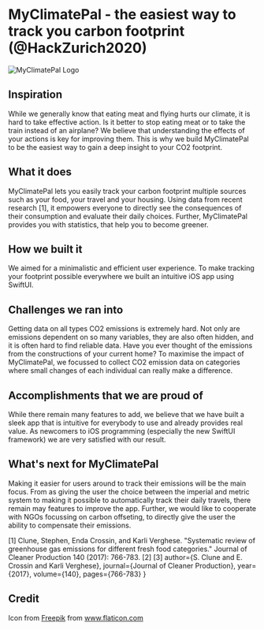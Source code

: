 # MyClimatePal - the easiest way to track you carbon footprint (@HackZurich2020)

![MyClimatePal Logo](https://challengepost-s3-challengepost.netdna-ssl.com/photos/production/software_photos/001/221/452/datas/original.png)

## Inspiration
While we generally know that eating meat and flying hurts our climate, it is hard to take effective action. Is it better to stop eating meat or to take the train instead of an airplane?
We believe that understanding the effects of your actions is key for improving them. This is why we build MyClimatePal to be the easiest way to gain a deep insight to your CO2 footprint. 

## What it does
MyClimatePal lets you easily track your carbon footprint multiple sources such as your food, your travel and your housing. Using data from recent research [1], it empowers everyone to directly see the consequences of their consumption and evaluate their daily choices. Further, MyClimatePal provides you with statistics, that help you to become greener.

## How we built it
We aimed for a minimalistic and efficient user experience. To make tracking your footprint possible everywhere we built an intuitive iOS app using SwiftUI. 

## Challenges we ran into
Getting data on all types CO2 emissions is extremely hard. Not only are emissions dependent on so many variables, they are also often hidden, and it is often hard to find reliable data. Have you ever thought of the emissions from the constructions of your current home? To maximise the impact of MyClimatePal, we focussed to collect CO2 emission data on categories where small changes of each individual can really make a difference.

## Accomplishments that we are proud of
While there remain many features to add, we believe that we have built a sleek app that is intuitive for everybody to use and already provides real value. As newcomers to iOS programming (especially the new SwiftUI framework) we are very satisfied with our result.

## What's next for MyClimatePal
Making it easier for users around to track their emissions will be the main focus. From as giving the user the choice between the imperial and metric system to making it possible to automatically track their daily travels, there remain may features to improve the app.
Further, we would like to cooperate with NGOs focussing on carbon offseting, to directly give the user the ability to compensate their emissions. 


[1] Clune, Stephen, Enda Crossin, and Karli Verghese. "Systematic review of greenhouse gas emissions for different fresh food categories." Journal of Cleaner Production 140 (2017): 766-783.
[2]
[3]
  author={S. Clune and E. Crossin and Karli Verghese},
  journal={Journal of Cleaner Production},
  year={2017},
  volume={140},
  pages={766-783}
}

## Credit

Icon from <a href="https://www.flaticon.com/de/autoren/freepik" title="Freepik">Freepik</a> from <a href="https://www.flaticon.com/de/" title="Flaticon"> www.flaticon.com</a>
